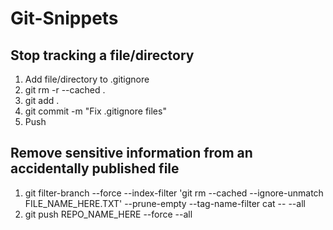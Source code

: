 # Git-Snippets

## Stop tracking a file/directory

1. Add file/directory to .gitignore
2. git rm -r --cached .
3. git add .
4. git commit -m "Fix .gitignore files"
5. Push

## Remove sensitive information from an accidentally published file

1. git filter-branch --force --index-filter 'git rm --cached --ignore-unmatch FILE_NAME_HERE.TXT' --prune-empty --tag-name-filter cat -- --all
2. git push REPO_NAME_HERE --force --all
